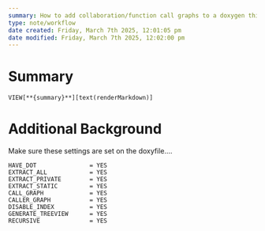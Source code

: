 ```yaml
---
summary: How to add collaboration/function call graphs to a doxygen thing. Scroll down to see where each function is called, and where it calls other functions.
type: note/workflow
date created: Friday, March 7th 2025, 12:01:05 pm
date modified: Friday, March 7th 2025, 12:02:00 pm
---
```

# Summary
`VIEW[**{summary}**][text(renderMarkdown)]`

# Additional Background
Make sure these settings are set on the doxyfile....

```doxyfile
HAVE_DOT               = YES
EXTRACT_ALL            = YES
EXTRACT_PRIVATE        = YES
EXTRACT_STATIC         = YES
CALL_GRAPH             = YES
CALLER_GRAPH           = YES
DISABLE_INDEX          = YES 
GENERATE_TREEVIEW      = YES
RECURSIVE              = YES
```